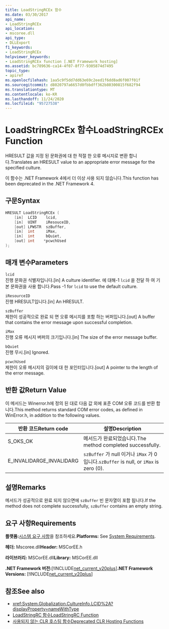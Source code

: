 ```yaml
---
title: LoadStringRCEx 함수
ms.date: 03/30/2017
api_name:
- LoadStringRCEx
api_location:
- mscoree.dll
api_type:
- DLLExport
f1_keywords:
- LoadStringRCEx
helpviewer_keywords:
- LoadStringRCEx function [.NET Framework hosting]
ms.assetid: bc789636-ca14-4f07-8f77-9305874d7495
topic_type:
- apiref
ms.openlocfilehash: 1aa5c9f5dd7dd63e69c2eed1f6dd8ad6f007f01f
ms.sourcegitcommit: d8020797a6657d0fbbdff362b80300815f682f94
ms.translationtype: MT
ms.contentlocale: ko-KR
ms.lasthandoff: 11/24/2020
ms.locfileid: "95727538"
---
```

# <a name="loadstringrcex-function"></a><span data-ttu-id="15cde-102">LoadStringRCEx 함수</span><span class="sxs-lookup"><span data-stu-id="15cde-102">LoadStringRCEx Function</span></span>

<span data-ttu-id="15cde-103">HRESULT 값을 지정 된 문화권에 대 한 적절 한 오류 메시지로 변환 합니다.</span><span class="sxs-lookup"><span data-stu-id="15cde-103">Translates an HRESULT value to an appropriate error message for the specified culture.</span></span>  
  
 <span data-ttu-id="15cde-104">이 함수는 .NET Framework 4에서 더 이상 사용 되지 않습니다.</span><span class="sxs-lookup"><span data-stu-id="15cde-104">This function has been deprecated in the .NET Framework 4.</span></span>  
  
## <a name="syntax"></a><span data-ttu-id="15cde-105">구문</span><span class="sxs-lookup"><span data-stu-id="15cde-105">Syntax</span></span>  
  
```cpp  
HRESULT LoadStringRCEx (  
    [in]  LCID    lcid,
    [in]  UINT    iResouceID,
    [out] LPWSTR  szBuffer,
    [in]  int     iMax,
    [in]  int     bQuiet,
    [out] int    *pcwchUsed  
);  
```  
  
## <a name="parameters"></a><span data-ttu-id="15cde-106">매개 변수</span><span class="sxs-lookup"><span data-stu-id="15cde-106">Parameters</span></span>  

 `lcid`  
 <span data-ttu-id="15cde-107">진행 문화권 식별자입니다.</span><span class="sxs-lookup"><span data-stu-id="15cde-107">[in] A culture identifier.</span></span> <span data-ttu-id="15cde-108">에 대해-1 `lcid` 을 전달 하 여 기본 문화권을 사용 합니다.</span><span class="sxs-lookup"><span data-stu-id="15cde-108">Pass -1 for `lcid` to use the default culture.</span></span>  
  
 `iResourceID`  
 <span data-ttu-id="15cde-109">진행 HRESULT입니다.</span><span class="sxs-lookup"><span data-stu-id="15cde-109">[in] An HRESULT.</span></span>  
  
 `szBuffer`  
 <span data-ttu-id="15cde-110">제한이 성공적으로 완료 되 면 오류 메시지를 포함 하는 버퍼입니다.</span><span class="sxs-lookup"><span data-stu-id="15cde-110">[out] A buffer that contains the error message upon successful completion.</span></span>  
  
 `iMax`  
 <span data-ttu-id="15cde-111">진행 오류 메시지 버퍼의 크기입니다.</span><span class="sxs-lookup"><span data-stu-id="15cde-111">[in] The size of the error message buffer.</span></span>  
  
 `bQuiet`  
 <span data-ttu-id="15cde-112">진행 무시.</span><span class="sxs-lookup"><span data-stu-id="15cde-112">[in] Ignored.</span></span>  
  
 `pcwchUsed`  
 <span data-ttu-id="15cde-113">제한이 오류 메시지의 길이에 대 한 포인터입니다.</span><span class="sxs-lookup"><span data-stu-id="15cde-113">[out] A pointer to the length of the error message.</span></span>  
  
## <a name="return-value"></a><span data-ttu-id="15cde-114">반환 값</span><span class="sxs-lookup"><span data-stu-id="15cde-114">Return Value</span></span>  

 <span data-ttu-id="15cde-115">이 메서드는 Winerror.h에 정의 된 대로 다음 값 외에 표준 COM 오류 코드를 반환 합니다.</span><span class="sxs-lookup"><span data-stu-id="15cde-115">This method returns standard COM error codes, as defined in WinError.h, in addition to the following values.</span></span>  
  
|<span data-ttu-id="15cde-116">반환 코드</span><span class="sxs-lookup"><span data-stu-id="15cde-116">Return code</span></span>|<span data-ttu-id="15cde-117">설명</span><span class="sxs-lookup"><span data-stu-id="15cde-117">Description</span></span>|  
|-----------------|-----------------|  
|<span data-ttu-id="15cde-118">S_OK</span><span class="sxs-lookup"><span data-stu-id="15cde-118">S_OK</span></span>|<span data-ttu-id="15cde-119">메서드가 완료되었습니다.</span><span class="sxs-lookup"><span data-stu-id="15cde-119">The method completed successfully.</span></span>|  
|<span data-ttu-id="15cde-120">E_INVALIDARG</span><span class="sxs-lookup"><span data-stu-id="15cde-120">E_INVALIDARG</span></span>|<span data-ttu-id="15cde-121">`szBuffer` 가 null 이거나 `iMax` 가 0입니다.</span><span class="sxs-lookup"><span data-stu-id="15cde-121">`szBuffer` is null, or `iMax` is zero (0).</span></span>|  
  
## <a name="remarks"></a><span data-ttu-id="15cde-122">설명</span><span class="sxs-lookup"><span data-stu-id="15cde-122">Remarks</span></span>  

 <span data-ttu-id="15cde-123">메서드가 성공적으로 완료 되지 않으면에 `szBuffer` 빈 문자열이 포함 됩니다.</span><span class="sxs-lookup"><span data-stu-id="15cde-123">If the method does not complete successfully, `szBuffer` contains an empty string.</span></span>  
  
## <a name="requirements"></a><span data-ttu-id="15cde-124">요구 사항</span><span class="sxs-lookup"><span data-stu-id="15cde-124">Requirements</span></span>  

 <span data-ttu-id="15cde-125">**플랫폼:**[시스템 요구 사항](../../get-started/system-requirements.md)을 참조하세요.</span><span class="sxs-lookup"><span data-stu-id="15cde-125">**Platforms:** See [System Requirements](../../get-started/system-requirements.md).</span></span>  
  
 <span data-ttu-id="15cde-126">**헤더:** Mscoree.dll</span><span class="sxs-lookup"><span data-stu-id="15cde-126">**Header:** MSCorEE.h</span></span>  
  
 <span data-ttu-id="15cde-127">**라이브러리:** MSCorEE.dll</span><span class="sxs-lookup"><span data-stu-id="15cde-127">**Library:** MSCorEE.dll</span></span>  
  
 <span data-ttu-id="15cde-128">**.NET Framework 버전:**[!INCLUDE[net_current_v20plus](../../../../includes/net-current-v20plus-md.md)]</span><span class="sxs-lookup"><span data-stu-id="15cde-128">**.NET Framework Versions:** [!INCLUDE[net_current_v20plus](../../../../includes/net-current-v20plus-md.md)]</span></span>  
  
## <a name="see-also"></a><span data-ttu-id="15cde-129">참조</span><span class="sxs-lookup"><span data-stu-id="15cde-129">See also</span></span>

- <xref:System.Globalization.CultureInfo.LCID%2A?displayProperty=nameWithType>
- [<span data-ttu-id="15cde-130">LoadStringRC 함수</span><span class="sxs-lookup"><span data-stu-id="15cde-130">LoadStringRC Function</span></span>](loadstringrc-function.md)
- [<span data-ttu-id="15cde-131">사용되지 않는 CLR 호스팅 함수</span><span class="sxs-lookup"><span data-stu-id="15cde-131">Deprecated CLR Hosting Functions</span></span>](deprecated-clr-hosting-functions.md)
